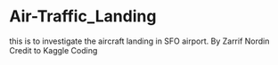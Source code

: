 # Air-Traffic_Landing
this is to investigate the aircraft landing in SFO airport.
By Zarrif Nordin
Credit to Kaggle Coding
